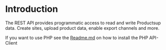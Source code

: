 # Introduction

The REST API provides programmatic access to read and write Productsup data. Create sites, upload product data, enable export channels and more.

If you want to use PHP see the [Readme.md](https://github.com/productsupcom/Platform-API-Client/blob/master/README.md) on how to install the PHP API-Client